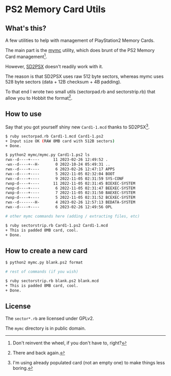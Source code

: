 # PS2 Memory Card Utils

## What's this?

A few utilities to help with management of PlayStation2 Memory Cards.

The main part is the [mymc](http://www.csclub.uwaterloo.ca:11068/mymc/)
utility, which does brunt of the PS2 Memory Card management[^1].

However, [SD2PSX](https://sd2psx.net/) doesn't readily work with it.

The reason is that SD2PSX uses raw 512 byte sectors, whereas mymc uses
528 byte sectors (data + 12B checksum + 4B padding).

To that end I wrote two small utils (sectorpad.rb and sectorstrip.rb)
that allow you to Hobbit the format[^2].

## How to use

Say that you got yourself shiny new `Card1-1.mcd` thanks to SD2PSX[^3].

``` sh
$ ruby sectorpad.rb Card1-1.mcd Card1-1.ps2
+ Input size OK (RAW 8MB card with 512B sectors)
+ Done.

$ python2 mymc/mymc.py Card1-1.ps2 ls
rwx--d----+----      11 2023-02-26 12:49:52 .
-wx--d----+--H-       0 2022-10-24 05:49:31 ..
rwx--d----+----       6 2023-02-26 12:47:17 APPS
rwx--d----+----       5 2022-11-05 02:32:04 BOOT
rwx--d----+----       9 2022-11-05 02:31:59 SYS-CONF
rwxp-d----+----      11 2022-11-05 02:31:45 BIEXEC-SYSTEM
rwxp-d----+----       6 2022-11-05 02:31:47 BEEXEC-SYSTEM
rwxp-d----+----       7 2022-11-05 02:31:50 BAEXEC-SYSTEM
rwxp-d----+----       5 2022-11-05 02:31:52 BCEXEC-SYSTEM
rwx--d-------H-       4 2023-02-26 12:57:13 BEDATA-SYSTEM
rwx--d----+----       6 2023-02-26 12:49:56 OPL

# other mymc commands here (adding / extracting files, etc)

$ ruby sectorstrip.rb Card1-1.ps2 Card1-1.mcd
+ This is padded 8MB card, cool.
+ Done.
```

## How to create a new card

``` sh
$ python2 mymc.py blank.ps2 format

# rest of commands (if you wish)

$ ruby sectorstrip.rb blank.ps2 blank.mcd
+ This is padded 8MB card, cool.
+ Done.
```

## License

The `sector*.rb` are licensed under GPLv2.

The `mymc` directory is in public domain.

[^1]: Don't reinvent the wheel, if you don't have to, right?
[^2]: There and back again.
[^3]: I'm using already populated card (not an empty one) to make things
less boring.
